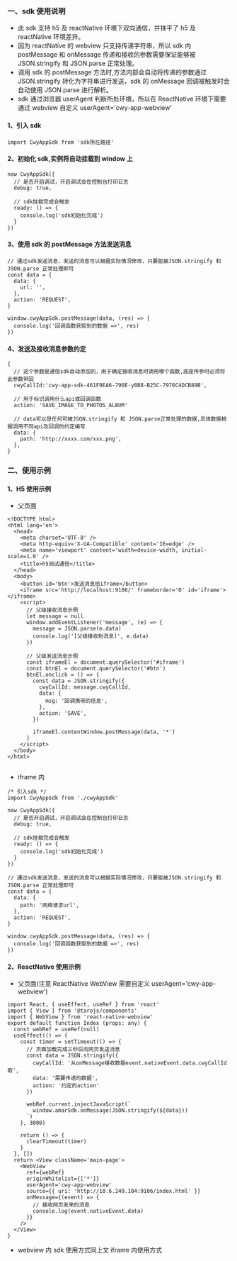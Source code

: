### 一、sdk 使用说明

- 此 sdk 支持 h5 及 reactNative 环境下双向通信，并抹平了 h5 及 reactNative 环境差异。
- 因为 reactNative 的 webview 只支持传递字符串，所以 sdk 内 postMessage 和 onMessage 传递和接收的参数需要保证能够被 JSON.stringify 和 JSON.parse 正常处理。
- 调用 sdk 的 postMessage 方法时,方法内部会自动将传递的参数通过 JSON.stringify 转化为字符串进行发送，sdk 的 onMessage 回调被触发时会自动使用 JSON.parse 进行解析。
- sdk 通过浏览器 userAgent 判断所处环境，所以在 ReactNative 环境下需要通过 webview 自定义 userAgent='cwy-app-webview'

#### 1、引入 sdk

```
import CwyAppSdk from 'sdk所在路径'
```

#### 2、初始化 sdk,实例将自动挂载到 window 上

```
new CwyAppSdk({
  // 是否开启调试，开启调试会在控制台打印日志
  debug: true,

  // sdk挂载完成会触发
  ready: () => {
    console.log('sdk初始化完成')
  }
})
```

#### 3、使用 sdk 的 postMessage 方法发送消息

```
// 通过sdk发送消息，发送的消息可以根据实际情况修改，只要能被JSON.stringify 和 JSON.parse 正常处理即可
const data = {
  data: {
    url: '',
  },
  action: 'REQUEST',
}

window.cwyAppSdk.postMessage(data, (res) => {
  console.log('回调函数获取到的数据 =>', res)
})
```

#### 4、发送及接收消息参数约定

```
{
  // 这个参数是通信sdk自动添加的，用于确定接收消息时调用哪个函数,底座传参时必须将此参数带回
  cwyCallId:'cwy-app-sdk-461F9EA6-790E-y8B8-B25C-7976C4DCB89B',

  // 用于标识调用什么api或回调函数
  action: 'SAVE_IMAGE_TO_PHOTOS_ALBUM'

  // data可以是任何可被JSON.stringify 和 JSON.parse正常处理的数据,具体数据根据调用不同api及回调的约定编写
  data: {
    path: 'http://xxxx.com/xxx.png',
  },
}
```

### 二、使用示例

#### 1、H5 使用示例

- 父页面

```
<!DOCTYPE html>
<html lang='en'>
  <head>
    <meta charset='UTF-8' />
    <meta http-equiv='X-UA-Compatible' content='IE=edge' />
    <meta name='viewport' content='width=device-width, initial-scale=1.0' />
    <title>h5测试通信</title>
  </head>
  <body>
    <button id='btn'>发送消息给iframe</button>
    <iframe src='http://localhost:9106/' frameborder='0' id='iframe'></iframe>
    <script>
      // 父级接收消息示例
      let message = null
      window.addEventListener('message', (e) => {
        message = JSON.parse(e.data)
        console.log('[父级接收到消息]', e.data)
      })

      // 父级发送消息示例
      const iframeEl = document.querySelector('#iframe')
      const btnEl = document.querySelector('#btn')
      btnEl.onclick = () => {
        const data = JSON.stringify({
          cwyCallId: message.cwyCallId,
          data: {
            msg: '回调携带的信息',
          },
          action: 'SAVE',
        })

        iframeEl.contentWindow.postMessage(data, '*')
      }
    </script>
  </body>
</html>


```

- iframe 内

```
/* 引入sdk */
import CwyAppSdk from './cwyAppSdk'

new CwyAppSdk({
  // 是否开启调试，开启调试会在控制台打印日志
  debug: true,

  // sdk挂载完成会触发
  ready: () => {
    console.log('sdk初始化完成')
  }
})

// 通过sdk发送消息，发送的消息可以根据实际情况修改，只要能被JSON.stringify 和 JSON.parse 正常处理即可
const data = {
  data: {
    path: '网络请求url',
  },
  action: 'REQUEST',
}

window.cwyAppSdk.postMessage(data, (res) => {
  console.log('回调函数获取到的数据 =>', res)
})

```

#### 2、ReactNative 使用示例

- 父页面(注意 ReactNative WebView 需要自定义 userAgent='cwy-app-webview')

```
import React, { useEffect, useRef } from 'react'
import { View } from '@tarojs/components'
import { WebView } from 'react-native-webview'
export default function Index (props: any) {
  const webRef = useRef(null)
  useEffect(() => {
    const timer = setTimeout(() => {
      // 页面加载完成三秒后向网页发送消息
      const data = JSON.stringify({
        cwyCallId: '从onMessage接收数据event.nativeEvent.data.cwyCallId取',
        data: '需要传递的数据',
        action: '约定的action'
      })

      webRef.current.injectJavaScript(`
        window.amarSdk.onMessage(JSON.stringify(${data}))
      `)
    }, 3000)

    return () => {
      clearTimeout(timer)
    }
  }, [])
  return <View className='main-page'>
    <WebView
      ref={webRef}
      originWhitelist={['*']}
      userAgent='cwy-app-webview'
      source={{ uri: 'http://10.6.240.104:9106/index.html' }}
      onMessage={(event) => {
        // 接收网页发来的消息
        console.log(event.nativeEvent.data)
      }}
    />
  </View>
}

```

- webview 内 sdk 使用方式同上文 iframe 内使用方式
